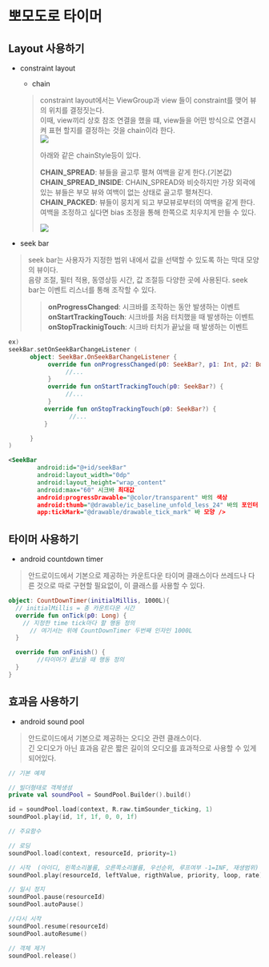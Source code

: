 뽀모도로 타이머
====

## Layout 사용하기
+ constraint layout
    - chain
  > constraint layout에서는 ViewGroup과 view 들이 constraint를 맺어 뷰의 위치를 결정짓는다.  
  > 이때, view끼리 상호 참조 연결을 했을 떄, view들을 어떤 방식으로 연결시켜 표현 할지를 결정하는 것을 chain이라 한다.    
  >   ![](https://developer.android.com/static/reference/androidx/constraintlayout/widget/resources/images/chains.png)
  >
  > 아래와 같은 chainStyle등이 있다.
  >
  > **CHAIN_SPREAD**: 뷰들을 골고루 펼쳐 여백을 같게 한다.(기본값)  
  > **CHAIN_SPREAD_INSIDE**: CHAIN_SPREAD와 비슷하지만 가장 외곽에 있는 뷰들은 부모 뷰와 여백이 없는 상태로 골고루 펼쳐진다.  
  > **CHAIN_PACKED**: 뷰들이 뭉치게 되고 부모뷰로부터의 여백을 같게 한다. 여백을 조정하고 싶다면 bias 조정을 통해 한쪽으로 치우치게 만들 수 있다.
  >
  > ![](https://developer.android.com/static/reference/androidx/constraintlayout/widget/resources/images/chains-styles.png)

+ seek bar
> seek bar는 사용자가 지정한 범위 내에서 값을 선택할 수 있도록 하는 막대 모양의 뷰이다.  
> 음량 조절, 필터 적용, 동영상등 시간, 값 조절등 다양한 곳에 사용된다.
> seek bar는 이벤트 리스너를 통해 조작할 수 있다.
>
>> **onProgressChanged**: 시크바를 조작하는 동안 발생하는 이벤트  
>> **onStartTrackingTouch**: 시크바를 처음 터치했을 때 발생하는 이벤트  
>> **onStopTrackinigTouch**: 시크바 터치가 끝났을 때 발생하는 이벤트
```kotlin
ex)
seekBar.setOnSeekBarChangeListener (
      object: SeekBar.OnSeekBarChangeListener {
           override fun onProgressChanged(p0: SeekBar?, p1: Int, p2: Boolean) {
                //...
           }
           override fun onStartTrackingTouch(p0: SeekBar?) {
                //...
           }
          override fun onStopTrackingTouch(p0: SeekBar?) {
                 //...   
          }

      }
)
```
```xml
<SeekBar
        android:id="@+id/seekBar"
        android:layout_width="0dp"
        android:layout_height="wrap_content"
        android:max="60" 시크바 최대값
        android:progressDrawable="@color/transparent" 바의 색상
        android:thumb="@drawable/ic_baseline_unfold_less_24" 바의 포인터
        app:tickMark="@drawable/drawable_tick_mark" 바 모양 />
```


## 타이머 사용하기
+ android countdown timer
> 안드로이드에서 기본으로 제공하는 카운트다운 타이머 클래스이다
> 쓰레드나 다른 것으로 따로 구현할 필요없이, 이 클래스를 사용할 수 있다.
```kotlin
object: CountDownTimer(initialMillis, 1000L){ 
  // initialMillis = 총 카운트다운 시간
  override fun onTick(p0: Long) {
    // 지정한 time tick마다 할 행동 정의
      // 여기서는 위에 CountDownTimer 두번째 인자인 1000L
  }

  override fun onFinish() {
        //타이머가 끝났을 때 행동 정의
  }
}
```

## 효과음 사용하기
+ android sound pool
> 안드로이드에서 기본으로 제공하는 오디오 관련 클래스이다.  
> 긴 오디오가 아닌 효과음 같은 짧은 길이의 오디오를 효과적으로 사용할 수 있게 되어있다.
```kotlin
// 기본 예제

// 빌더형태로 객체생성
private val soundPool = SoundPool.Builder().build()

id = soundPool.load(context, R.raw.timSounder_ticking, 1)
soundPool.play(id, 1f, 1f, 0, 0, 1f)
```
```kotlin
// 주요함수

// 로딩
soundPool.load(context, resourceId, priority=1)

// 시작  (아이디, 왼쪽소리볼륨, 오른쪽소리볼륨, 우선순위, 루프여부 -1=INF, 재생범위)
soundPool.play(resourceId, leftValue, rigthValue, priority, loop, rate)

// 일시 정지
soundPool.pause(resourceId)
soundPool.autoPause()

//다시 시작
soundPool.resume(resourceId)
soundPool.autoResume()

// 객체 제거
soundPool.release()
```